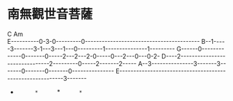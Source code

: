 南無觀世音菩薩
======
   C                               Am  
E----------0-3-0---------0-----------------------------------------
B--1-----3-------3-1---3---1---0---------1---------------1---------
G------0-------------0-------0-----2---2---2-0-----0---2---0---0-2-
D----2-------------------------------2---------0-----2-------2-----
A--3---------------3-------3-------0-------0-------0---------------
E----------------------------------------------------------3-------
   *   `   `   `   *   `   `   `   *   `   `   `   *   `   `   `